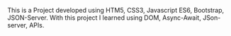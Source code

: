 This is a Project developed using HTM5, CSS3, Javascript ES6, Bootstrap, JSON-Server.
With this project I learned using DOM, Async-Await, JSon-server, APIs.

